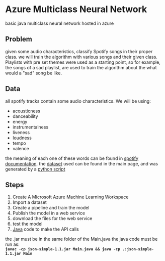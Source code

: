 # Azure Multiclass Neural Network
basic java multiclass neural network hosted in azure
## Problem
given some audio characteristics, classify Spotify songs in their proper class.
we will train the algorithm with various songs and their given class. Playlists
with pre set themes were used as a starting point, so for example, the songs of
a sad playlist, are used to train the algorithm about the what would a "sad" song be like.
## Data
all spotify tracks contain some audio characteristics. We will be using:
- acousticness
- danceability
- energy
- instrumentalness
- liveness 
- loudness 
- tempo
- valence

the meaning of each one of these words can be found in [spotify documentation](https://developer.spotify.com/documentation/web-api/reference/#object-audiofeaturesobject).
the [dataset](https://github.com/Felipefams/multiclassNeuralNetwork/blob/main/conda_env2.yaml) used can be found in the main page, and was generated by a [python script](https://github.com/Felipefams/multiclassNeuralNetwork/blob/main/requests-spotify.py)

## Steps
1. Create A Microsoft Azure Machine Learning Workspace
2. Import a dataset
3. Create a pipeline and train the model
4. Publish the model in a web service
5. download the files for the web service
6. test the model
7. [Java](https://github.com/Felipefams/multiclassNeuralNetwork/blob/main/src/Main.java) code to make the API calls

the .jar must be in the same folder of the Main.java
the java code must be run as:<b> <br>
`javac -cp json-simple-1.1.jar Main.java && java -cp .:json-simple-1.1.jar Main`


